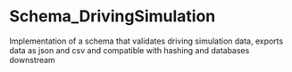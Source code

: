 # Schema_DrivingSimulation
Implementation of a schema that validates driving simulation data, exports data as json and csv and compatible with hashing and databases downstream
